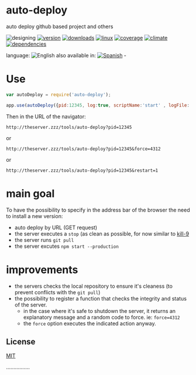 # auto-deploy
auto deploy github based project and others

<!--multilang v0 en:README.md es:LEEME.md -->

![designing](https://img.shields.io/badge/stability-desgining-red.svg)
[![version](https://img.shields.io/npm/v/auto-deploy.svg)](https://npmjs.org/package/auto-deploy)
[![downloads](https://img.shields.io/npm/dm/auto-deploy.svg)](https://npmjs.org/package/auto-deploy)
[![linux](https://img.shields.io/travis/codenautas/auto-deploy/master.svg)](https://travis-ci.org/codenautas/auto-deploy)
[![coverage](https://img.shields.io/coveralls/codenautas/auto-deploy/master.svg)](https://coveralls.io/r/codenautas/auto-deploy)
[![climate](https://img.shields.io/codeclimate/github/codenautas/auto-deploy.svg)](https://codeclimate.com/github/codenautas/auto-deploy)
[![dependencies](https://img.shields.io/david/codenautas/auto-deploy.svg)](https://david-dm.org/codenautas/auto-deploy)

<!--multilang buttons-->

language: ![English](https://raw.githubusercontent.com/codenautas/multilang/master/img/lang-en.png)
also available in:
[![Spanish](https://raw.githubusercontent.com/codenautas/multilang/master/img/lang-es.png)](LEEME.md) - 

# Use

```js
var autoDeploy = require('auto-deploy');

app.use(autoDeploy({pid:12345, log:true, scriptName:'start' , logFile:'./server.log'}));
```

<!--lang:en-->

Then in the URL of the navigator:

<!--lang:es--]

Luego en la URL del navegador

[!--lang:*-->

`http://theserver.zzz/tools/auto-deploy?pid=12345`

or

`http://theserver.zzz/tools/auto-deploy?pid=12345&force=4312`

or

`http://theserver.zzz/tools/auto-deploy?pid=12345&restart=1`

<!--lang:en-->

# main goal

To have the possibility to specify in the address bar of the browser the need to install a new version:
* auto deploy by URL (GET request)
* the server executes a `stop` (as clean as possible, for now similar to [kill-9](//npmjs.com/packages/kill-9)
* the server runs `git pull`
* the server excutes `npm start --production`

# improvements

* the servers checks the local repository to ensure it's cleaness (to prevent conflicts with the `git pull`)
* the possibility to register a function that checks the integrity and status of the server. 
  * in the case where it's safe to shutdown the server, it returns an explanatory message and a random code to force. ie: `force=4312`
  * the `force` option executes the indicated action anyway.

<!--lang:es--]

# objetivo principal

Poder especificar en la barra de direcciones del navegador que se desea instalar una nueva versión:
* el servidor hace un `stop` (lo más ordenado posible, por ahora algo similar a [kill-9](//npmjs.com/packages/kill-9)
* el servidor corre un `git pull`
* el servidor corre un `npm start --production`

## mejoras

* el servidor revisa primero que no haya nada sucio (para que no haya peligro de que dé conflictos al bajar)
* poder registrar una función que indique si es seguro matar el servidor 
  * en caso de que no sea seguro el servidor devuelve un mensaje explicando y un código aleatorio de force. Ej: `force=4312`
  * volviendo a intentar el deploy con force se hace aunque no sea seguro. 

[!--lang:en-->

## License

<!--lang:es--]

## Licencias

[!--lang:*-->

[MIT](LICENSE)

................